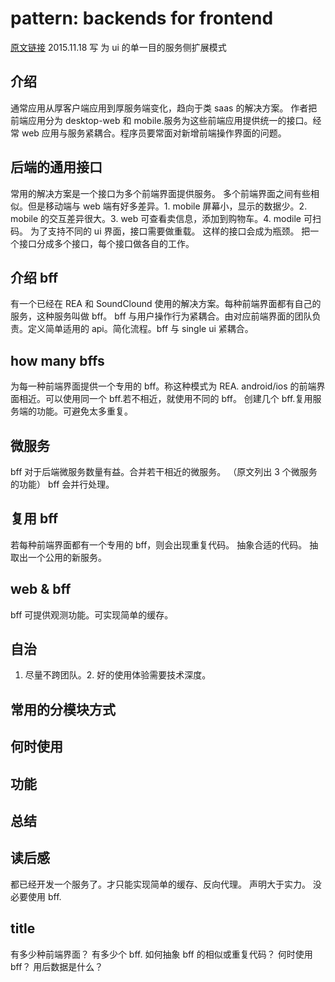 # pattern: backends for frontend

[原文链接](https://samnewman.io/patterns/architectural/bff/)
2015.11.18 写
为 ui 的单一目的服务侧扩展模式

## 介绍

通常应用从厚客户端应用到厚服务端变化，趋向于类 saas 的解决方案。
作者把前端应用分为 desktop-web 和 mobile.服务为这些前端应用提供统一的接口。经常 web 应用与服务紧耦合。程序员要常面对新增前端操作界面的问题。

## 后端的通用接口

常用的解决方案是一个接口为多个前端界面提供服务。
多个前端界面之间有些相似。但是移动端与 web 端有好多差异。1. mobile 屏幕小，显示的数据少。2. mobile 的交互差异很大。3. web 可查看卖信息，添加到购物车。4. modile 可扫码。
为了支持不同的 ui 界面，接口需要做重载。
这样的接口会成为瓶颈。
把一个接口分成多个接口，每个接口做各自的工作。

## 介绍 bff

有一个已经在 REA 和 SoundClound 使用的解决方案。每种前端界面都有自己的服务，这种服务叫做 bff。
bff 与用户操作行为紧耦合。由对应前端界面的团队负责。定义简单适用的 api。简化流程。bff 与 single ui 紧耦合。

## how many bffs

为每一种前端界面提供一个专用的 bff。称这种模式为 REA.
android/ios 的前端界面相近。可以使用同一个 bff.若不相近，就使用不同的 bff。
创建几个 bff.复用服务端的功能。可避免太多重复。

## 微服务

bff 对于后端微服务数量有益。合并若干相近的微服务。
（原文列出 3 个微服务的功能）
bff 会并行处理。

## 复用 bff

若每种前端界面都有一个专用的 bff，则会出现重复代码。
抽象合适的代码。
抽取出一个公用的新服务。

## web & bff

bff 可提供观测功能。可实现简单的缓存。

## 自治

1. 尽量不跨团队。2. 好的使用体验需要技术深度。

## 常用的分模块方式

## 何时使用

## 功能

## 总结

## 读后感

都已经开发一个服务了。才只能实现简单的缓存、反向代理。
声明大于实力。
没必要使用 bff.

## title

有多少种前端界面？
有多少个 bff.
如何抽象 bff 的相似或重复代码？
何时使用 bff？
用后数据是什么？
